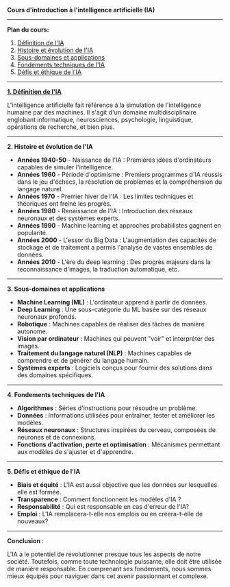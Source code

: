 **Cours d'introduction à l'intelligence artificielle (IA)**

---

**Plan du cours:**

1. [Définition de l'IA](#définition-de-lia)
2. [Histoire et évolution de l'IA](#histoire-et-évolution-de-lia)
3. [Sous-domaines et applications](#sous-domaines-et-applications)
4. [Fondements techniques de l'IA](#fondements-techniques-de-lia)
5. [Défis et éthique de l'IA](#défis-et-éthique-de-lia)

---

**[1. Définition de l'IA](#définition-de-lia)**

L'intelligence artificielle fait référence à la simulation de l'intelligence humaine par des machines. Il s'agit d'un domaine multidisciplinaire englobant informatique, neurosciences, psychologie, linguistique, opérations de recherche, et bien plus.

---

**2. Histoire et évolution de l'IA**

* **Années 1940-50** - Naissance de l'IA : Premières idées d'ordinateurs capables de simuler l'intelligence.
* **Années 1960** - Période d'optimisme : Premiers programmes d'IA réussis dans le jeu d'échecs, la résolution de problèmes et la compréhension du langage naturel.
* **Années 1970** - Premier hiver de l'IA : Les limites techniques et théoriques ont freiné les progrès.
* **Années 1980** - Renaissance de l'IA : Introduction des réseaux neuronaux et des systèmes experts.
* **Années 1990** - Machine learning et approches probabilistes gagnent en popularité.
* **Années 2000** - L'essor du Big Data : L'augmentation des capacités de stockage et de traitement a permis l'analyse de vastes ensembles de données.
* **Années 2010** - L'ère du deep learning : Des progrès majeurs dans la reconnaissance d'images, la traduction automatique, etc.

---

**3. Sous-domaines et applications**

* **Machine Learning (ML)** : L'ordinateur apprend à partir de données.
* **Deep Learning** : Une sous-catégorie du ML basée sur des réseaux neuronaux profonds.
* **Robotique** : Machines capables de réaliser des tâches de manière autonome.
* **Vision par ordinateur** : Machines qui peuvent "voir" et interpréter des images.
* **Traitement du langage naturel (NLP)** : Machines capables de comprendre et de générer du langage humain.
* **Systèmes experts** : Logiciels conçus pour fournir des solutions dans des domaines spécifiques.

---

**4. Fondements techniques de l'IA**

* **Algorithmes** : Séries d'instructions pour résoudre un problème.
* **Données** : Informations utilisées pour entraîner, tester et améliorer les modèles.
* **Réseaux neuronaux** : Structures inspirées du cerveau, composées de neurones et de connexions.
* **Fonctions d'activation, perte et optimisation** : Mécanismes permettant aux modèles de s'ajuster et d'apprendre.

---

**5. Défis et éthique de l'IA**

* **Biais et équité** : L'IA est aussi objective que les données sur lesquelles elle est formée.
* **Transparence** : Comment fonctionnent les modèles d'IA ?
* **Responsabilité** : Qui est responsable en cas d'erreur de l'IA?
* **Emploi** : L'IA remplacera-t-elle nos emplois ou en créera-t-elle de nouveaux?

---

**Conclusion** :

L'IA a le potentiel de révolutionner presque tous les aspects de notre société. Toutefois, comme toute technologie puissante, elle doit être utilisée de manière responsable. En comprenant ses fondements, nous sommes mieux équipés pour naviguer dans cet avenir passionnant et complexe.